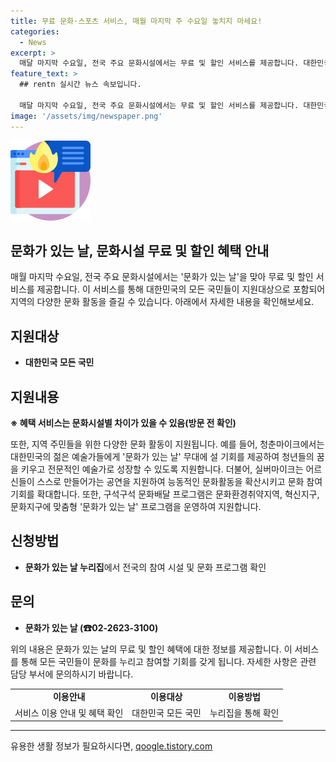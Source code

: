 ```yaml
---
title: 무료 문화·스포츠 서비스, 매월 마지막 주 수요일 놓치지 마세요!
categories:
  - News
excerpt: >
  매달 마지막 수요일, 전국 주요 문화시설에서는 무료 및 할인 서비스를 제공합니다. 대한민국 국민 모두가 혜택 대상이며, 지역 주민을 위한 다양한 문화 활동도 지원됩니다. 젊은 예술가들과 어르신들을 위한 프로그램과 문화환경취약지역을 위한 프로그램도 운영됩니다. 문화가 있는 날 누리집에서 참여 시설과 프로그램을 확인할 수 있으며, 문의사항은 문화가 있는 날로 연락하면 됩니다. (150자)
feature_text: >
  ## rentn 실시간 뉴스 속보입니다.

  매달 마지막 수요일, 전국 주요 문화시설에서는 무료 및 할인 서비스를 제공합니다. 대한민국 국민 모두가 혜택 대상이며, 지역 주민을 위한 다양한 문화 활동도 지원됩니다. 젊은 예술가들과 어르신들을 위한 프로그램과 문화환경취약지역을 위한 프로그램도 운영됩니다. 문화가 있는 날 누리집에서 참여 시설과 프로그램을 확인할 수 있으며, 문의사항은 문화가 있는 날로 연락하면 됩니다. (150자)
image: '/assets/img/newspaper.png'
---
```


<p><img src="/assets/img/news.png" alt="rentncar 속보" /></p>

<h2>문화가 있는 날, 문화시설 무료 및 할인 혜택 안내</h2>

<p data-ke-size="size16">매월 마지막 수요일, 전국 주요 문화시설에서는 '문화가 있는 날'을 맞아 무료 및 할인 서비스를 제공합니다. 이 서비스를 통해 대한민국의 모든 국민들이 지원대상으로 포함되어 지역의 다양한 문화 활동을 즐길 수 있습니다. 아래에서 자세한 내용을 확인해보세요.</p>

<h2 data-ke-size="size26">지원대상</h2>

<ul>
  <li><b>대한민국 모든 국민</b></li>
</ul>

<h2 data-ke-size="size26">지원내용</h2>

<p data-ke-size="size16"><b>※ 혜택 서비스는 문화시설별 차이가 있을 수 있음(방문 전 확인)</b></p>

<p data-ke-size="size16">또한, 지역 주민들을 위한 다양한 문화 활동이 지원됩니다. 예를 들어, 청춘마이크에서는 대한민국의 젊은 예술가들에게 '문화가 있는 날' 무대에 설 기회를 제공하여 청년들의 꿈을 키우고 전문적인 예술가로 성장할 수 있도록 지원합니다. 더불어, 실버마이크는 어르신들이 스스로 만들어가는 공연을 지원하여 능동적인 문화활동을 확산시키고 문화 참여 기회를 확대합니다. 또한, 구석구석 문화배달 프로그램은 문화환경취약지역, 혁신지구, 문화지구에 맞춤형 '문화가 있는 날' 프로그램을 운영하여 지원합니다.</p>

<h2 data-ke-size="size26">신청방법</h2>

<ul>
  <li><b>문화가 있는 날 누리집</b>에서 전국의 참여 시설 및 문화 프로그램 확인</li>
</ul>

<h2 data-ke-size="size26">문의</h2>

<ul>
  <li><b>문화가 있는 날 (☎02-2623-3100)</b></li>
</ul>

<p data-ke-size="size16">위의 내용은 문화가 있는 날의 무료 및 할인 혜택에 대한 정보를 제공합니다. 이 서비스를 통해 모든 국민들이 문화를 누리고 참여할 기회를 갖게 됩니다. 자세한 사항은 관련 담당 부서에 문의하시기 바랍니다.</p>

<table width="624">
  <tbody>
    <tr>
      <td style="text-align: center; height: 17px;"><b>이용안내</b></td>
      <td style="text-align: center; height: 17px;"><b>이용대상</b></td>
      <td style="text-align: center; height: 17px;"><b>이용방법</b></td>
    </tr>
    <tr>
      <td style="text-align: center;">서비스 이용 안내 및 혜택 확인</td>
      <td style="text-align: center;">대한민국 모든 국민</td>
      <td style="text-align: center;">누리집을 통해 확인</td>
    </tr>
  </tbody>
</table>

<hr>
유용한 생활 정보가 필요하시다면, <a href="https://qoogle.tistory.com" rel="dofollow">qoogle.tistory.com</a>


